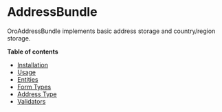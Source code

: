 AddressBundle
=============

OroAddressBundle implements basic address storage and country/region storage.

**Table of contents**

* [Installation](./Resources/doc/reference/installation.md)
* [Usage](./Resources/doc/reference/usage.md)
* [Entities](./Resources/doc/reference/entities.md)
* [Form Types](./Resources/doc/reference/form_types.md)
* [Address Type](./Resources/doc/reference/address_type.md)
* [Validators](./Resources/doc/reference/validators.md)
